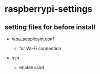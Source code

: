 # raspberrypi-settings

## setting files for before install

* wpa_supplicant.conf
    * for Wi-Fi connection

* ssh
    * enable sshd